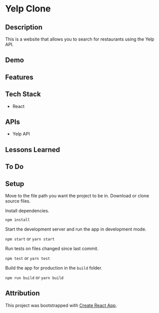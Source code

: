 # Yelp Clone

## Description

This is a website that allows you to search for restaurants using the Yelp API.

## Demo

## Features

## Tech Stack

- React

## APIs

- Yelp API

## Lessons Learned

## To Do

## Setup

Move to the file path you want the project to be in. Download or clone source files.

Install dependencies.

`npm install`

Start the development server and run the app in development mode.

`npm start` or `yarn start`

Run tests on files changed since last commit.

`npm test` or `yarn test`

Build the app for production in the `build` folder.

`npm run build` or `yarn build`

## Attribution

This project was bootstrapped with [Create React App](https://github.com/facebook/create-react-app).
